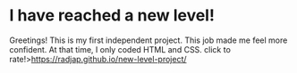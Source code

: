 # I have reached a new level!

Greetings! This is my first independent project. This job made me feel more confident. At that time, I only coded HTML and CSS.
click to rate!>https://radjap.github.io/new-level-project/
